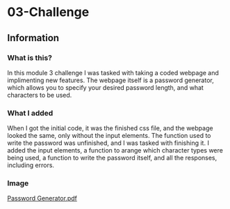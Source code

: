# 03-Challenge
## Information
### What is this?
In this module 3 challenge I was tasked with taking a coded webpage and implimenting new features.
The webpage itself is a password generator, which allows you to specify your desired password length, and what characters to be used.

### What I added
When I got the initial code, it was the finished css file, and the webpage looked the same, only without the input elements. 
The function used to write the password was unfinished, and I was tasked with finishing it. I added the input elements, a function to arange which 
character types were being used, a function to write the password itself, and all the responses, including errors.

### Image
[Password Generator.pdf](https://github.com/Greeny467/03-Challenge/files/11932252/Password.Generator.pdf)


